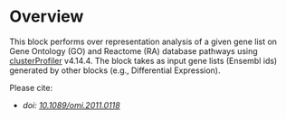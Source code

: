 # Overview

This block performs over representation analysis of a given gene list on Gene Ontology (GO) and Reactome (RA) database pathways using [clusterProfiler](https://guangchuangyu.github.io/software/clusterProfiler/) v4.14.4. The block takes as input gene lists (Ensembl ids) generated by other blocks (e.g., Differential Expression).

Please cite:
- *doi: [10.1089/omi.2011.0118](https://doi.org/10.1089/omi.2011.0118)*

